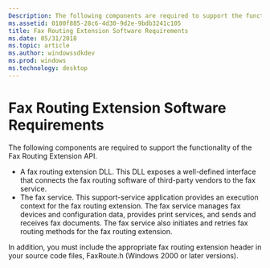 ```yaml
---
Description: The following components are required to support the functionality of the Fax Routing Extension API.
ms.assetid: 0100f885-28c6-4d30-9d2e-9bdb3241c105
title: Fax Routing Extension Software Requirements
ms.date: 05/31/2018
ms.topic: article
ms.author: windowssdkdev
ms.prod: windows
ms.technology: desktop
---
```


# Fax Routing Extension Software Requirements

The following components are required to support the functionality of the Fax Routing Extension API.

-   A fax routing extension DLL. This DLL exposes a well-defined interface that connects the fax routing software of third-party vendors to the fax service.
-   The fax service. This support-service application provides an execution context for the fax routing extension. The fax service manages fax devices and configuration data, provides print services, and sends and receives fax documents. The fax service also initiates and retries fax routing methods for the fax routing extension.

In addition, you must include the appropriate fax routing extension header in your source code files, FaxRoute.h (Windows 2000 or later versions).

 

 




